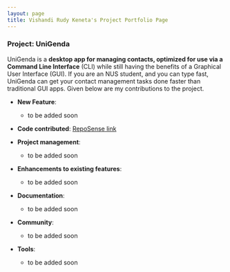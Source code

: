 ```yaml
---
layout: page
title: Vishandi Rudy Keneta's Project Portfolio Page
---
```


### Project: UniGenda

UniGenda is a **desktop app for managing contacts, optimized for use via a Command Line Interface** (CLI)
while still having the benefits of a Graphical User Interface (GUI). If you are an NUS student,
and you can type fast, UniGenda can get your contact management tasks done faster than traditional GUI apps.
Given below are my contributions to the project.

* **New Feature**: 
  * to be added soon

* **Code contributed**: [RepoSense link](https://nus-cs2103-ay2122s2.github.io/tp-dashboard/?search=vishandi&breakdown=true)

* **Project management**:
  * to be added soon

* **Enhancements to existing features**:
  * to be added soon
  
* **Documentation**:
  * to be added soon
  
* **Community**:
  * to be added soon
  
* **Tools**:
  * to be added soon

